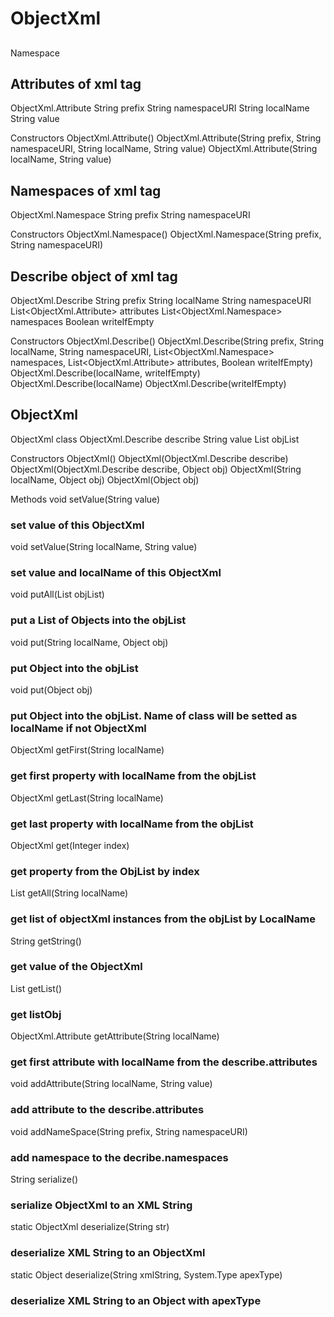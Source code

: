 # ObjectXml

## 
Namespace

## Attributes of xml tag
ObjectXml.Attribute
String prefix
String namespaceURI
String localName
String value

Constructors
ObjectXml.Attribute()
ObjectXml.Attribute(String prefix, String namespaceURI, String localName, String value)
ObjectXml.Attribute(String localName, String value)

## Namespaces of xml tag
ObjectXml.Namespace
String prefix
String namespaceURI

Constructors
ObjectXml.Namespace()
ObjectXml.Namespace(String prefix, String namespaceURI)

## Describe object of xml tag
ObjectXml.Describe
String prefix
String localName
String namespaceURI
List<ObjectXml.Attribute> attributes
List<ObjectXml.Namespace> namespaces
Boolean writeIfEmpty

Constructors
ObjectXml.Describe()
ObjectXml.Describe(String prefix, String localName, String namespaceURI, List<ObjectXml.Namespace> namespaces, List<ObjectXml.Attribute> attributes, Boolean writeIfEmpty)
ObjectXml.Describe(localName, writeIfEmpty)
ObjectXml.Describe(localName)
ObjectXml.Describe(writeIfEmpty)

## ObjectXml
ObjectXml class
ObjectXml.Describe describe
String value
List<ObjectXml> objList

Constructors
ObjectXml()	
ObjectXml(ObjectXml.Describe describe)
ObjectXml(ObjectXml.Describe describe, Object obj)
ObjectXml(String localName, Object obj)
ObjectXml(Object obj)

Methods
void setValue(String value)
### set value of this ObjectXml

void setValue(String localName, String value)
###	set value and localName of this ObjectXml

void putAll(List<Object> objList)
###	put a List of Objects into the objList

void put(String localName, Object obj)
###	put Object into the objList

void put(Object obj)
###	put Object into the objList. Name of class will be setted as localName if not ObjectXml

ObjectXml getFirst(String localName)

###	get first property with localName from the objList

ObjectXml getLast(String localName)

###	get last property with localName from the objList

ObjectXml get(Integer index)

###	get property from the ObjList by index

List<ObjectXml> getAll(String localName)
###	get list of objectXml instances from the objList by LocalName

String getString()
###	get value of the ObjectXml

List<ObjectXml> getList()
###	get listObj

ObjectXml.Attribute getAttribute(String localName)
###	get first attribute with localName from the describe.attributes

void addAttribute(String localName, String value)
###	add attribute to the describe.attributes

void addNameSpace(String prefix, String namespaceURI)
###	add namespace to the decribe.namespaces

String serialize()
###	serialize ObjectXml to an XML String

static ObjectXml deserialize(String str)
###	deserialize XML String to an ObjectXml

static Object deserialize(String xmlString, System.Type apexType)
###	deserialize XML String to an Object with apexType
